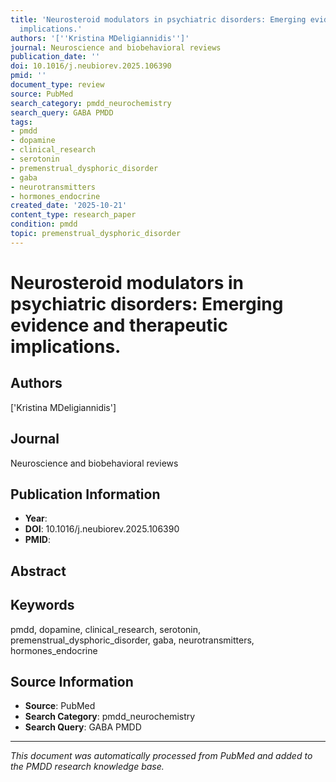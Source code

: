 ```yaml
---
title: 'Neurosteroid modulators in psychiatric disorders: Emerging evidence and therapeutic
  implications.'
authors: '[''Kristina MDeligiannidis'']'
journal: Neuroscience and biobehavioral reviews
publication_date: ''
doi: 10.1016/j.neubiorev.2025.106390
pmid: ''
document_type: review
source: PubMed
search_category: pmdd_neurochemistry
search_query: GABA PMDD
tags:
- pmdd
- dopamine
- clinical_research
- serotonin
- premenstrual_dysphoric_disorder
- gaba
- neurotransmitters
- hormones_endocrine
created_date: '2025-10-21'
content_type: research_paper
condition: pmdd
topic: premenstrual_dysphoric_disorder
---
```


# Neurosteroid modulators in psychiatric disorders: Emerging evidence and therapeutic implications.

## Authors
['Kristina MDeligiannidis']

## Journal
Neuroscience and biobehavioral reviews

## Publication Information
- **Year**: 
- **DOI**: 10.1016/j.neubiorev.2025.106390
- **PMID**: 

## Abstract


## Keywords
pmdd, dopamine, clinical_research, serotonin, premenstrual_dysphoric_disorder, gaba, neurotransmitters, hormones_endocrine

## Source Information
- **Source**: PubMed
- **Search Category**: pmdd_neurochemistry
- **Search Query**: GABA PMDD

---
*This document was automatically processed from PubMed and added to the PMDD research knowledge base.*
